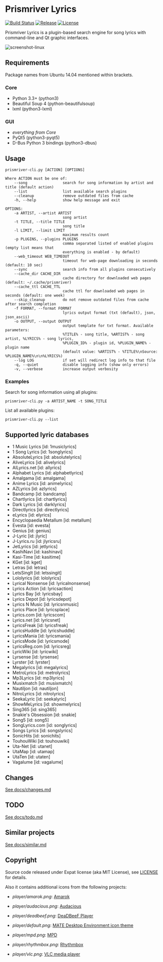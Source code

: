 # Prismriver Lyrics

[![Build Status](https://travis-ci.org/anlar/prismriver-lyrics.svg?branch=master)](https://travis-ci.org/anlar/prismriver-lyrics)
[![Release](https://img.shields.io/github/release/anlar/prismriver-lyrics.svg)](https://github.com/anlar/prismriver-lyrics/releases/latest)
[![License](https://img.shields.io/github/license/anlar/prismriver-lyrics.svg)](https://github.com/anlar/prismriver-lyrics/blob/master/LICENSE)

Prismriver Lyrics is a plugin-based search engine for song lyrics with command-line and Qt graphic interfaces.

![screenshot-linux](https://github.com/anlar/prismriver-lyrics/raw/master/docs/images/screenshot-linux.png)

## Requirements

Package names from Ubuntu 14.04 mentioned within brackets.

### Core

* Python 3.3+ (python3)
* Beautiful Soup 4 (python-beautifulsoup)
* lxml (python3-lxml)

### GUI

* *everything from Core*
* PyQt5 (python3-pyqt5)
* D-Bus Python 3 bindings (python3-dbus)


## Usage

    prismriver-cli.py [ACTION] [OPTIONS]

    Where ACTION must be one of:
        --song                search for song information by artist and title (default action)
        --list                list available search plugins
        --cleanup             remove outdated files from cache
        -h, --help            show help message and exit

    OPTIONS:
        -a ARTIST, --artist ARTIST
                              song artist
        -t TITLE, --title TITLE
                              song title
        -l LIMIT, --limit LIMIT
                              maximum results count
        -p PLUGINS, --plugins PLUGINS
                              comma separated listed of enabled plugins (empty list means that
                              everything is enabled - by default)
        --web_timeout WEB_TIMEOUT
                              timeout for web-page downloading in seconds (default: 10 sec)
        --sync                search info from all plugins consecutively
        --cache_dir CACHE_DIR
                              cache directory for downloaded web pages (default: ~/.cache/prismriver)
        --cache_ttl CACHE_TTL
                              cache ttl for downloaded web pages in seconds (default: one week)
        --skip_cleanup        do not remove outdated files from cache after search completion
        -f FORMAT, --format FORMAT
                              lyrics output format (txt (default), json, json_ascii)
        -o OUTPUT, --output OUTPUT
                              output template for txt format. Available parameters:
                              %TITLE% - song title, %ARTIST% - song artist, %LYRICS% - song lyrics,
                              %PLUGIN_ID% - plugin id, %PLUGIN_NAME% - plugin name
                              (default value: %ARTIST% - %TITLE%\nSource: %PLUGIN_NAME%\n\n%LYRICS%)
        --log LOG             if set will redirect log info to that file
        -q, --quiet           disable logging info (show only errors)
        -v, --verbose         increase output verbosity


### Examples

Search for song information using all plugins:

    prismriver-cli.py -a ARTIST_NAME -t SONG_TITLE

List all available plugins:

    prismriver-cli.py --list


## Supported lyric databases

* 1 Music Lyrics       [id: 1musiclyrics]
* 1 Song Lyrics        [id: 1songlyrics]
* AbsoluteLyrics       [id: absolutelyrics]
* AliveLyrics          [id: alivelyrics]
* AlLyrics.net         [id: allyrics]
* Alphabet Lyrics      [id: alphabetlyrics]
* Amalgama             [id: amalgama]
* Anime Lyrics         [id: animelyrics]
* AZLyrics             [id: azlyrics]
* Bandcamp             [id: bandcamp]
* Chartlyrics          [id: chartlyrics]
* Dark Lyrics          [id: darklyrics]
* Directlyrics         [id: directlyrics]
* eLyrics              [id: elyrics]
* Encyclopaedia Metallum [id: metallum]
* Evesta               [id: evesta]
* Genius               [id: genius]
* J-Lyric              [id: jlyric]
* J-Lyrics.ru          [id: jlyricsru]
* JetLyrics            [id: jetlyrics]
* KashiNavi            [id: kashinavi]
* Kasi-Time            [id: kasitime]
* KGet                 [id: kget]
* Letras               [id: letras]
* LetsSingIt           [id: letssingit]
* Lololyrics           [id: lololyrics]
* Lyrical Nonsense     [id: lyricalnonsense]
* Lyrics Action        [id: lyricsaction]
* Lyrics Bay           [id: lyricsbay]
* Lyrics Depot         [id: lyricsdepot]
* Lyrics N Music       [id: lyricsnmusic]
* Lyrics Place         [id: lyricsplace]
* Lyrics.com           [id: lyricscom]
* Lyrics.net           [id: lyricsnet]
* LyricsFreak          [id: lyricsfreak]
* LyricsHuddle         [id: lyricshuddle]
* LyricsMania          [id: lyricsmania]
* LyricsMode           [id: lyricsmode]
* LyricsReg.com        [id: lyricsreg]
* LyricWiki            [id: lyricwiki]
* Lyrsense             [id: lyrsense]
* Lyrster              [id: lyrster]
* Megalyrics           [id: megalyrics]
* MetroLyrics          [id: metrolyrics]
* Mp3Lyrics            [id: mp3lyrics]
* Musixmatch           [id: musixmatch]
* Nautiljon            [id: nautiljon]
* NitroLyrics          [id: nitrolyrics]
* SeekaLyric           [id: seekalyric]
* ShowMeLyrics         [id: showmelyrics]
* Sing365              [id: sing365]
* Snakie's Obsession   [id: snakie]
* Song5                [id: song5]
* SongLyrics.com       [id: songlyrics]
* Songs Lyrics         [id: songslyrics]
* SonicHits            [id: sonichits]
* TouhouWiki           [id: touhouwiki]
* Uta-Net              [id: utanet]
* UtaMap               [id: utamap]
* UtaTen               [id: utaten]
* Vagalume             [id: vagalume]


## Changes

[See docs/changes.md](docs/changes.md)


## TODO

[See docs/todo.md](docs/todo.md)


## Similar projects

[See docs/similar.md](docs/similar.md)


## Copyright

Source code released under Expat license (aka MIT License), see [LICENSE](LICENSE) for details.

Also it contains additional icons from the following projects:

* *player/amarok.png*: [Amarok](https://quickgit.kde.org/?p=amarok.git&a=blob&f=images/amarok_icon.svg)

* *player/audacious.png*: [Audacious](https://github.com/audacious-media-player/audacious/blob/master/images/audacious.svg)

* *player/deadbeef.png*: [DeaDBeeF Player](https://github.com/Alexey-Yakovenko/deadbeef/blob/master/icons/256x256/deadbeef.png)

* *player/default.png*: [MATE Desktop Environment icon theme](https://github.com/mate-desktop/mate-icon-theme/blob/master/mate/256x256/mimetypes/audio-x-generic.png)

* *player/mpd.png*: [MPD](http://git.musicpd.org/cgit/master/mpd.git/plain/mpd.svg)

* *player/rhythmbox.png*: [Rhythmbox](https://git.gnome.org/browse/rhythmbox/plain/data/icons/hicolor/256x256/apps/rhythmbox.png)

* *player/vlc.png*: [VLC media player](https://github.com/videolan/vlc/blob/master/share/icons/256x256/vlc.png)